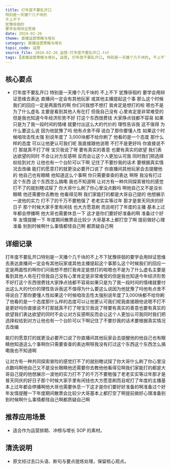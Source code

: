 ```yaml
---
title: 打年度不要乱开口
特别是一天播个几千块的
不上不下
犹豫徘徊的
要学会用辩证思维
date: 2024-02-26
theme: 直播运营策略与增长
category: 直播运营策略与增长
topic_code: 运营
source_file: 2024-02-26_运营-打年度不要乱开口.txt
tags: [直播运营策略与增长, 运营, 打年度不要乱开口, 特别是一天播个几千块的, 不上不下, 犹豫徘徊的, 要学会用辩证思维去表达]
---
```


## 核心要点
- 打年度不要乱开口
特别是一天播个几千块的
不上不下
犹豫徘徊的
要学会用辩证思维去表达
直播间一定会有其他玩家
或其他主播提起这个事
那么这个时候
我们的回应一定是两面性的啊
你们问我想不想打
我肯定是想打的啦
嗯也不是为了什么虚名
主要是看到其他人有在打
但我自己没有
心里肯定是非常难受的
但是我也知道今年经济形势不好
打这个东西很费钱
大家挣点钱都不容易
如果只是为了我一段时间的情绪
就要付出这么大的代价的
理性告诉我
这不值得
为什么要这么说
因为他犹豫了吗
他有点舍不得
说白了那你要懂人性
如果这个时候咱攻击性太强
别说年度了
3,000块都不给你刷了
他看的是一个态度
那什么样的态度
可以让他更认可我们呢
我直接跟他说嗯
不打不是更好吗
你直接说不打
那就真不打了呀
宝贝我说了呀
要有真实的善意
也要有真实的欲望
我们表达欲望的同时
不会让对方反感啊
反而会让这个人更加认可我
同时我们把选择权给到对方
让他也有一个台阶可以下啊
记住了不要抄我的话术
要根据真实情况去改编
能打的愿意打的就更没必要开口说了
你直播间其他玩家会去提醒他的
他自己也有眼睛
他知道这么个事啊
你只需要查查的表达
啊呀
我没有打过这个东西
这个东西怎么搞嘞
我也不知道啊
让对方有一种共同探索冒险的感觉
打不了的就别瞎试探了
你大哥什么刷了你心里没点数吗
啊他自己又不是没长眼睛
他还需要你去教他
他看得见啊
我们家能打的都是大哥自己提的
他想展示一波他的实力
打不了的千万不要勉强了
老老实实等过年
那才是普天同庆的好日子
那个时候大家手里有闲钱
也大方愿意刷
而且呢打了年度的主播
基本上过年都会停播啊
他大哥也需要休息一下
这才是你们要好好准备的啊
准备过个好年
友情提醒一下
年度期间散票会比较少
大哥基本上都打空了啊
提前做好心理准备
别到时候啊什么事情都怪自己啊
都质疑自己啊

## 详细记录

打年度不要乱开口特别是一天播个几千块的不上不下犹豫徘徊的要学会用辩证思维去表达直播间一定会有其他玩家或其他主播提起这个事那么这个时候我们的回应一定是两面性的啊你们问我想不想打我肯定是想打的啦嗯也不是为了什么虚名主要是看到其他人有在打但我自己没有心里肯定是非常难受的但是我也知道今年经济形势不好打这个东西很费钱大家挣点钱都不容易如果只是为了我一段时间的情绪就要付出这么大的代价的理性告诉我这不值得为什么要这么说因为他犹豫了吗他有点舍不得说白了那你要懂人性如果这个时候咱攻击性太强别说年度了3,000块都不给你刷了他看的是一个态度那什么样的态度可以让他更认可我们呢我直接跟他说嗯不打不是更好吗你直接说不打那就真不打了呀宝贝我说了呀要有真实的善意也要有真实的欲望我们表达欲望的同时不会让对方反感啊反而会让这个人更加认可我同时我们把选择权给到对方让他也有一个台阶可以下啊记住了不要抄我的话术要根据真实情况去改编

能打的愿意打的就更没必要开口说了你直播间其他玩家会去提醒他的他自己也有眼睛他知道这么个事啊你只需要查查的表达啊呀我没有打过这个东西这个东西怎么搞嘞我也不知道啊

让对方有一种共同探索冒险的感觉打不了的就别瞎试探了你大哥什么刷了你心里没点数吗啊他自己又不是没长眼睛他还需要你去教他他看得见啊我们家能打的都是大哥自己提的他想展示一波他的实力打不了的千万不要勉强了老老实实等过年那才是普天同庆的好日子那个时候大家手里有闲钱也大方愿意刷而且呢打了年度的主播基本上过年都会停播啊他大哥也需要休息一下这才是你们要好好准备的啊准备过个好年友情提醒一下年度期间散票会比较少大哥基本上都打空了啊提前做好心理准备别到时候啊什么事情都怪自己啊都质疑自己啊

## 推荐应用场景
- 适合作为运营排期、冲榜与增长 SOP 的素材。

## 清洗说明
- 原文经过去口头语、断句与要点提炼处理，保留核心观点。